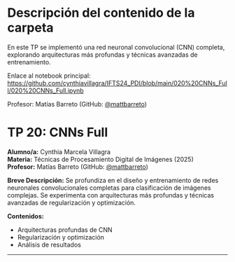 # Descripción del contenido de la carpeta
En este TP se implementó una red neuronal convolucional (CNN) completa, explorando arquitecturas más profundas y técnicas avanzadas de entrenamiento.

Enlace al notebook principal: https://github.com/cynthiavillagra/IFTS24_PDI/blob/main/020%20CNNs_Full/020%20CNNs_Full.ipynb

Profesor: Matías Barreto (GitHub: [@mattbarreto](https://github.com/mattbarreto))

# TP 20: CNNs Full

**Alumno/a:** Cynthia Marcela Villagra  
**Materia:** Técnicas de Procesamiento Digital de Imágenes (2025)  
**Profesor:** Matías Barreto (GitHub: [@mattbarreto](https://github.com/mattbarreto))

**Breve Descripción:**
Se profundiza en el diseño y entrenamiento de redes neuronales convolucionales completas para clasificación de imágenes complejas. Se experimenta con arquitecturas más profundas y técnicas avanzadas de regularización y optimización.

**Contenidos:**
- Arquitecturas profundas de CNN
- Regularización y optimización
- Análisis de resultados

---
